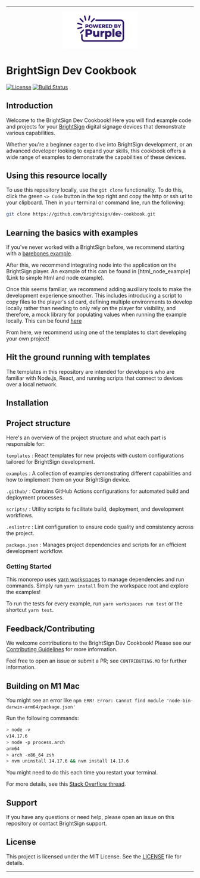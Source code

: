 
---

<p align="center">
  <img src="./PoweredByPurple.jpg" alt="BrightSign Logo" width="200" />
</p>

# BrightSign Dev Cookbook

[![License](https://img.shields.io/github/license/brightsign/dev-cookbook)](LICENSE)
[![Build Status](https://img.shields.io/github/actions/workflow/status/brightsign/dev-cookbook/CI)](https://github.com/brightsign/dev-cookbook/actions)

## Introduction

Welcome to the BrightSign Dev Cookbook! Here you will find example code and projects for your [BrightSign](https://www.brightsign.biz/) digital signage devices that demonstrate various capabilities.

Whether you're a beginner eager to dive into BrightSign development, or an advanced developer looking to expand your skills, this cookbook offers a wide range of examples to demonstrate the capabilities of these devices.

## Using this resource locally

To use this repository locally, use the `git clone` functionality. To do this, click the green `<> Code` button in the top right and copy the http or ssh url to your clipboard. Then in your terminal or command line, run the following:
```zsh
git clone https://github.com/brightsign/dev-cookbook.git
```

## Learning the basics with examples

If you've never worked with a BrightSign before, we recommend starting with a [barebones example](simple_html_example).

After this, we recommend integrating node into the application on the BrightSign player. An example of this can be found in [html_node_example](Link to simple html and node example).

Once this seems familiar, we recommend adding auxiliary tools to make the development experience smoother. This includes introducing a script to copy files to the player's sd card, defining multiple environments to develop locally rather than needing to only rely on the player for visibility, and therefore, a mock library for populating values when running the example locally. This can be found [here](robust_example)

From here, we recommend using one of the templates to start developing your own project!

## Hit the ground running with templates
The templates in this repository are intended for developers who are familiar with Node.js, React, and running scripts that connect to devices over a local network.

## Installation

## Project structure

Here's an overview of the project structure and what each part is responsible for:

`templates`         : React templates for new projects with custom configurations tailored for BrightSign development.

`examples`          : A collection of examples demonstrating different capabilities and how to implement them on your BrightSign device.

`.github/`          : Contains GitHub Actions configurations for automated build and deployment processes.

`scripts/`          : Utility scripts to facilitate build, deployment, and development workflows.

`.eslintrc`         : Lint configuration to ensure code quality and consistency across the project.

`package.json`      : Manages project dependencies and scripts for an efficient development workflow.

### Getting Started

This monorepo uses [yarn workspaces](https://classic.yarnpkg.com/lang/en/docs/workspaces/) to manage dependencies and run commands. Simply run `yarn install` from the workspace root and explore the examples!

To run the tests for every example, run `yarn workspaces run test` or the shortcut `yarn test`.

## Feedback/Contributing

We welcome contributions to the BrightSign Dev Cookbook! Please see our [Contributing Guidelines](CONTRIBUTING.md) for more information.

Feel free to open an issue or submit a PR; see `CONTRIBUTING.MD` for further information.

## Building on M1 Mac

You might see an error like `npm ERR! Error: Cannot find module 'node-bin-darwin-arm64/package.json'`

Run the following commands:

```bash
> node -v
v14.17.6
> node -p process.arch
arm64
> arch -x86_64 zsh
> nvm uninstall 14.17.6 && nvm install 14.17.6
```

You might need to do this each time you restart your terminal.

For more details, see this [Stack Overflow thread](https://stackoverflow.com/questions/68896696/having-trouble-installing-npm-on-mac-m1).

## Support

If you have any questions or need help, please open an issue on this repository or contact BrightSign support.

## License

This project is licensed under the MIT License. See the [LICENSE](LICENSE) file for details.

---
